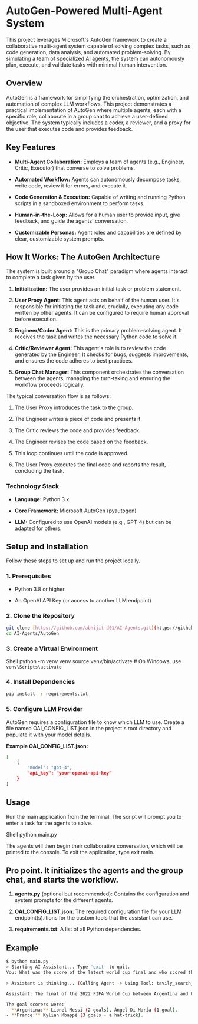 AutoGen-Powered Multi-Agent System
==================================

This project leverages Microsoft's AutoGen framework to create a collaborative multi-agent system capable of solving complex tasks, such as code generation, data analysis, and automated problem-solving. By simulating a team of specialized AI agents, the system can autonomously plan, execute, and validate tasks with minimal human intervention.

Overview
--------

AutoGen is a framework for simplifying the orchestration, optimization, and automation of complex LLM workflows. This project demonstrates a practical implementation of AutoGen where multiple agents, each with a specific role, collaborate in a group chat to achieve a user-defined objective. The system typically includes a coder, a reviewer, and a proxy for the user that executes code and provides feedback.

Key Features
------------

*   **Multi-Agent Collaboration:** Employs a team of agents (e.g., Engineer, Critic, Executor) that converse to solve problems.
    
*   **Automated Workflow:** Agents can autonomously decompose tasks, write code, review it for errors, and execute it.
    
*   **Code Generation & Execution:** Capable of writing and running Python scripts in a sandboxed environment to perform tasks.
    
*   **Human-in-the-Loop:** Allows for a human user to provide input, give feedback, and guide the agents' conversation.
    
*   **Customizable Personas:** Agent roles and capabilities are defined by clear, customizable system prompts.
    

How It Works: The AutoGen Architecture
--------------------------------------

The system is built around a "Group Chat" paradigm where agents interact to complete a task given by the user.

1.  **Initialization:** The user provides an initial task or problem statement.
    
2.  **User Proxy Agent:** This agent acts on behalf of the human user. It's responsible for initiating the task and, crucially, executing any code written by other agents. It can be configured to require human approval before execution.
    
3.  **Engineer/Coder Agent:** This is the primary problem-solving agent. It receives the task and writes the necessary Python code to solve it.
    
4.  **Critic/Reviewer Agent:** This agent's role is to review the code generated by the Engineer. It checks for bugs, suggests improvements, and ensures the code adheres to best practices.
    
5.  **Group Chat Manager:** This component orchestrates the conversation between the agents, managing the turn-taking and ensuring the workflow proceeds logically.
    

The typical conversation flow is as follows:

1.  The User Proxy introduces the task to the group.
    
2.  The Engineer writes a piece of code and presents it.
    
3.  The Critic reviews the code and provides feedback.
    
4.  The Engineer revises the code based on the feedback.
    
5.  This loop continues until the code is approved.
    
6.  The User Proxy executes the final code and reports the result, concluding the task.
    

### Technology Stack

*   **Language:** Python 3.x
    
*   **Core Framework:** Microsoft AutoGen (pyautogen)
    
*   **LLM:** Configured to use OpenAI models (e.g., GPT-4) but can be adapted for others.
    

Setup and Installation
----------------------

Follow these steps to set up and run the project locally.

### 1\. Prerequisites

*   Python 3.8 or higher
    
*   An OpenAI API Key (or access to another LLM endpoint)
    

### 2\. Clone the Repository

```Bash 
git clone [https://github.com/abhijit-d01/AI-Agents.git](https://github.com/abhijit-d01/AI-Agents.git)
cd AI-Agents/AutoGen
```
### 3\. Create a Virtual Environment

Shell python -m venv venv
source venv/bin/activate  # On Windows, use `venv\Scripts\activate`

### 4\. Install Dependencies

```Bash
pip install -r requirements.txt
```

### 5\. Configure LLM Provider

AutoGen requires a configuration file to know which LLM to use. Create a file named OAI\_CONFIG\_LIST.json in the project's root directory and populate it with your model details.

**Example OAI\_CONFIG\_LIST.json:**

```Bash 
[
    {
        "model": "gpt-4",
        "api_key": "your-openai-api-key"
    }
]
```

Usage
-----

Run the main application from the terminal. The script will prompt you to enter a task for the agents to solve.

Shell python main.py

The agents will then begin their collaborative conversation, which will be printed to the console. To exit the application, type exit main.

Pro point. It initializes the agents and the group chat, and starts the workflow.
---------------------------------------------------------------------------------

1.  **agents.py** (optional but recommended): Contains the configuration and system prompts for the different agents.
    
2.  **OAI\_CONFIG\_LIST.json**: The required configuration file for your LLM endpoint(s).itions for the custom tools that the assistant can use.
    
3.  **requirements.txt**: A list of all Python dependencies.
    

Example
-------

```Bash 
$ python main.py
> Starting AI Assistant... Type 'exit' to quit.
You: What was the score of the latest world cup final and who scored the goals?

> Assistant is thinking... (Calling Agent -> Using Tool: tavily_search_results_json)

Assistant: The final of the 2022 FIFA World Cup between Argentina and France ended in a 3-3 draw after extra time. Argentina won the subsequent penalty shootout 4-2.

The goal scorers were:
- **Argentina:** Lionel Messi (2 goals), Ángel Di María (1 goal).
- **France:** Kylian Mbappé (3 goals - a hat-trick).
```